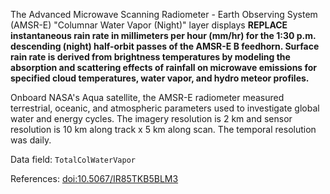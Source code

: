 The Advanced Microwave Scanning Radiometer - Earth Observing System (AMSR-E) "Columnar Water Vapor (Night)" layer displays **REPLACE instantaneous rain rate in millimeters per hour (mm/hr) for the 1:30 p.m. descending (night) half-orbit passes of the AMSR-E B feedhorn. Surface rain rate is derived from brightness temperatures by modeling the absorption and scattering effects of rainfall on microwave emissions for specified cloud temperatures, water vapor, and hydro meteor profiles.**

Onboard NASA's Aqua satellite, the AMSR-E radiometer measured terrestrial, oceanic, and atmospheric parameters used to investigate global water and energy cycles. The imagery resolution is 2 km and sensor resolution is 10 km along track x 5 km along scan. The temporal resolution was daily.

Data field: `TotalColWaterVapor`

References: [doi:10.5067/IR85TKB5BLM3](https://doi.org/10.5067/IR85TKB5BLM3)